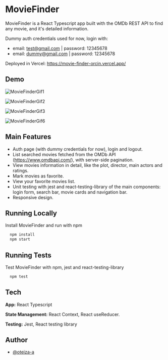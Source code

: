 
# MovieFinder

MovieFinder is a React Typescript app built with the OMDb REST API to find any movie, and it's detailed information. 

Dummy auth credentials used for now, login with:
- email: test@gmail.com | password: 12345678
- email: dummy@gmail.com | password: 12345678


Deployed in Vercel: https://movie-finder-orcin.vercel.app/


## Demo

![MovieFinderGif1](https://user-images.githubusercontent.com/49501058/193469201-55033e76-3c35-4b96-b9bd-32410abef631.gif)

![MovieFinderGif2](https://user-images.githubusercontent.com/49501058/193469528-a305a7d3-6e06-48a0-933e-e23497cbfd31.gif)

![MovieFinderGif3](https://user-images.githubusercontent.com/49501058/193469718-39715886-8a8c-4fdb-a1ab-8c4c935a7d5a.gif)

![MovieFinderGif6](https://user-images.githubusercontent.com/49501058/193473821-3eedf3c5-bcdb-420e-af65-1db2639f57e4.gif)

## Main Features

- Auth page (with dummy credentials for now), login and logout.
- List searched movies fetched from the OMDb API (https://www.omdbapi.com/), with server-side pagination.
- View movies information in detail, like the plot, director, main actors and ratings.
- Mark movies as favorite.
- View your favorite movies list.
- Unit testing with jest and react-testing-library of the main components: login form, search bar, movie cards and navigation bar.
- Responsive design.

## Running Locally

Install MovieFinder and run with npm

```bash
  npm install
  npm start
```

## Running Tests

Test MovieFinder with npm, jest and react-testing-library

```bash
  npm test
```
## Tech

**App:** React Typescript

**State Management:** React Context, React useReducer.

**Testing:** Jest, React testing library


## Author

- [@oteiza-a](https://www.github.com/Oteiza-a)

